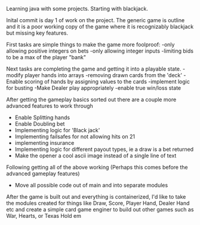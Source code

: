 Learning java with some projects. Starting with blackjack.

Inital commit is day 1 of work on the project. The generic game is outline and it is a poor working copy of the game where it is recognizably blackjack but missing key features.

First tasks are simple things to make the game more foolproof:
  -only allowing positive integers on bets
  -only allowing integer inputs
  -limiting bids to be a max of the player "bank"
  
Next tasks are completing the game and getting it into a playable state. 
  -modify player hands into arrays
  -removing drawn cards from the 'deck'
  -Enable scoring of hands by assigning values to the cards
  -implement logic for busting
  -Make Dealer play appropriately
  -enable true win/loss state

After getting the gameplay basics sorted out there are a couple more advanced features to work through
  - Enable Splitting hands
  - Enable Doubling bet
  - Implementing logic for 'Black jack'
  - Implementing failsafes for not allowing hits on 21
  - implementing insurance
  - Implementing logic for different payout types, ie a draw is a bet returned
  - Make the opener a cool ascii image instead of a single line of text

Following getting all of the above working (Perhaps this comes before the advanced gameplay features)
  - Move all possible code out of main and into separate modules

After the game is built out and everything is containerized, I'd like to take the modules created for things like Draw, Score, Player Hand, Dealer Hand etc and create a simple card game enginer to build out other games such as War, Hearts, or Texas Hold em

